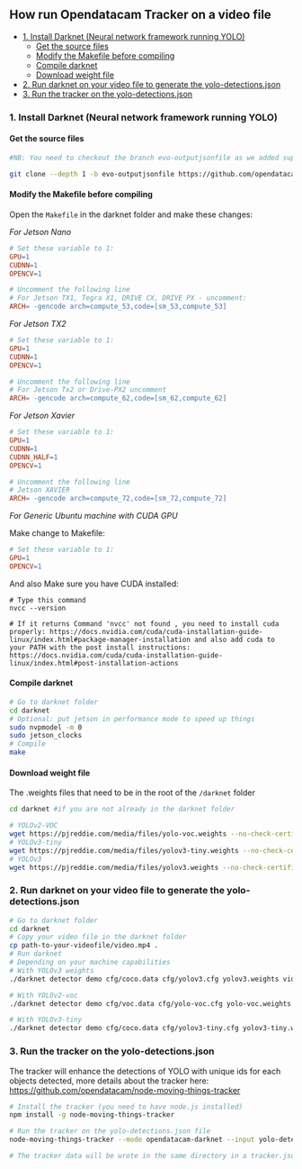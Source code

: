 ## How run Opendatacam Tracker on a video file

- [1. Install Darknet (Neural network framework running YOLO)](#1-install-darknet--neural-network-framework-running-yolo-)
  * [Get the source files](#get-the-source-files)
  * [Modify the Makefile before compiling](#modify-the-makefile-before-compiling)
  * [Compile darknet](#compile-darknet)
  * [Download weight file](#download-weight-file)
- [2. Run darknet on your video file to generate the yolo-detections.json](#2-run-darknet-on-your-video-file-to-generate-the-yolo-detectionsjson)
- [3. Run the tracker on the yolo-detections.json](#3-run-the-tracker-on-the-yolo-detectionsjson)


### 1. Install Darknet (Neural network framework running YOLO)

#### Get the source files

```bash
#NB: You need to checkout the branch evo-outputjsonfile as we added support to run on a video file: https://github.com/opendatacam/darknet/pull/2

git clone --depth 1 -b evo-outputjsonfile https://github.com/opendatacam/darknet
```

#### Modify the Makefile before compiling

Open the `Makefile` in the darknet folder and make these changes:

*For Jetson Nano*

```Makefile
# Set these variable to 1:
GPU=1
CUDNN=1
OPENCV=1

# Uncomment the following line
# For Jetson TX1, Tegra X1, DRIVE CX, DRIVE PX - uncomment:
ARCH= -gencode arch=compute_53,code=[sm_53,compute_53]
```

*For Jetson TX2*

```Makefile
# Set these variable to 1:
GPU=1
CUDNN=1
OPENCV=1

# Uncomment the following line
# For Jetson Tx2 or Drive-PX2 uncomment
ARCH= -gencode arch=compute_62,code=[sm_62,compute_62]
```

*For Jetson Xavier*

```Makefile
# Set these variable to 1:
GPU=1
CUDNN=1
CUDNN_HALF=1
OPENCV=1

# Uncomment the following line
# Jetson XAVIER
ARCH= -gencode arch=compute_72,code=[sm_72,compute_72]
```

*For Generic Ubuntu machine with CUDA GPU*

Make change to Makefile:

```Makefile
# Set these variable to 1:
GPU=1
OPENCV=1
```

And also Make sure you have CUDA installed:

```
# Type this command
nvcc --version

# If it returns Command 'nvcc' not found , you need to install cuda properly: https://docs.nvidia.com/cuda/cuda-installation-guide-linux/index.html#package-manager-installation and also add cuda to your PATH with the post install instructions: https://docs.nvidia.com/cuda/cuda-installation-guide-linux/index.html#post-installation-actions
```


#### Compile darknet

```bash
# Go to darknet folder
cd darknet 
# Optional: put jetson in performance mode to speed up things
sudo nvpmodel -m 0
sudo jetson_clocks
# Compile
make
```

#### Download weight file

The .weights files that need to be in the root of the `/darknet` folder

```bash
cd darknet #if you are not already in the darknet folder

# YOLOv2-VOC
wget https://pjreddie.com/media/files/yolo-voc.weights --no-check-certificate
# YOLOv3-tiny
wget https://pjreddie.com/media/files/yolov3-tiny.weights --no-check-certificate
# YOLOv3
wget https://pjreddie.com/media/files/yolov3.weights --no-check-certificate
```

### 2. Run darknet on your video file to generate the yolo-detections.json 

```bash
# Go to darknet folder
cd darknet 
# Copy your video file in the darknet folder
cp path-to-your-videofile/video.mp4 .
# Run darknet
# Depending on your machine capabilities
# With YOLOv3 weights
./darknet detector demo cfg/coco.data cfg/yolov3.cfg yolov3.weights video.mp4 -dont_show -json_file_output yolo-detections.json

# With YOLOv2-voc
./darknet detector demo cfg/voc.data cfg/yolo-voc.cfg yolo-voc.weights video.mp4 -dont_show -json_file_output yolo-detections.json

# With YOLOv3-tiny
./darknet detector demo cfg/coco.data cfg/yolov3-tiny.cfg yolov3-tiny.weights video.mp4 -dont_show -json_file_output yolo-detections.json
```

### 3. Run the tracker on the yolo-detections.json

The tracker will enhance the detections of YOLO with unique ids for each objects detected, more details about the tracker here: https://github.com/opendatacam/node-moving-things-tracker

```bash
# Install the tracker (you need to have node.js installed)
npm install -g node-moving-things-tracker

# Run the tracker on the yolo-detections.json file
node-moving-things-tracker --mode opendatacam-darknet --input yolo-detections.json

# The tracker data will be wrote in the same directory in a tracker.json file
```
